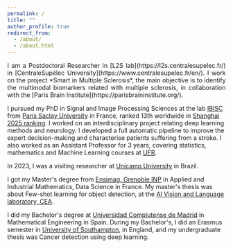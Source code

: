 ```yaml
---
permalink: /
title: ""
author_profile: true
redirect_from: 
  - /about/
  - /about.html
---
```

<p style='text-align: justify;'> 
I am a Postdoctoral Researcher in [L2S lab](https://l2s.centralesupelec.fr/) in [CentraleSupélec University](https://www.centralesupelec.fr/en/). I work on the project *Smart in Multiple Sclerosis*, the main objective is to identify the multimodal biomarkers related with multiple sclerosis, in collaboration with the [Paris Brain Institute](https://parisbraininstitute.org/).

I pursued my PhD in Signal and Image Processing Sciences at the lab [IBISC](https://www.ibisc.univ-evry.fr/en/) from [Paris Saclay University](https://www.universite-paris-saclay.fr/en) in France, ranked 13th worldwide in [Shanghai 2025 ranking](https://www.shanghairanking.com/news/arwu/2025). I worked on an interdisciplinary project relating deep learning methods and neurology. I developed a full automatic pipeline to improve the expert decision-making and characterise patients suffering from a stroke. I also worked as an Assistant Professor for 3 years, covering statistics, mathematics and Machine Learning courses at [UFR](https://www.univ-evry.fr/universite/organisation/composantes/stockage-des-ufrs/ufr-sciences-fondamentales-et-appliquees.html).

In 2023, I was a visiting researcher at [Unicamp University](https://unicamp.br/en/) in Brazil. 

I got my Master's degree from [Ensimag, Grenoble INP](https://ensimag.grenoble-inp.fr/en) in Applied and Industrial Mathematics, Data Science in France. My master's thesis was about Few-shot learning for object detection, at the  [AI Vision and Language laboratory, CEA](https://kalisteo.cea.fr/index.php/ai/). 

I did my Bachelor's degree at [Universidad Complutense de Madrid](https://www.ucm.es/) in Mathematical Engineering in Spain. During my Bachelor's, I did an Erasmus semester in [University of Southampton](https://www.southampton.ac.uk/), in England, and my undergraduate thesis was Cancer detection using deep learning.


</p>



